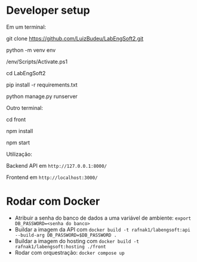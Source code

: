 # Developer setup

Em um terminal:

git clone https://github.com/LuizBudeu/LabEngSoft2.git

python -m venv env

/env/Scripts/Activate.ps1

cd LabEngSoft2

pip install -r requirements.txt

python manage.py runserver

Outro terminal:

cd front

npm install

npm start

Utilização:

Backend API em `http://127.0.0.1:8000/`

Frontend em `http://localhost:3000/`

# Rodar com Docker
- Atribuir a senha do banco de dados a uma variável de ambiente: `export DB_PASSWORD=<senha do banco>`
- Buildar a imagem da API com `docker build -t rafnak1/labengsoft:api --build-arg DB_PASSWORD=$DB_PASSWORD .`
- Buildar a imagem do hosting com `docker build -t rafnak1/labengsoft:hosting ./front`
- Rodar com orquestração: `docker compose up`